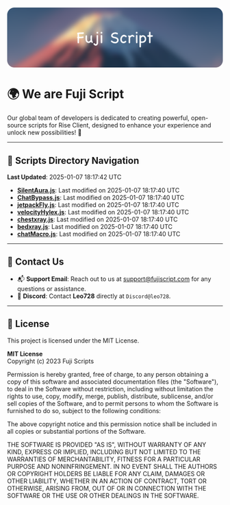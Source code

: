 ![Banner](.github/b.webp)

# 🌍 **We are Fuji Script**

Our global team of developers is dedicated to creating powerful, open-source scripts for Rise Client, designed to enhance your experience and unlock new possibilities! 🌟

---
<!-- SCRIPTS_NAVIGATION_START -->
## 📂 **Scripts Directory Navigation**

**Last Updated**: 2025-01-07 18:17:42 UTC

- **[SilentAura.js](scripts/SilentAura.js)**: Last modified on 2025-01-07 18:17:40 UTC
- **[ChatBypass.js](scripts/ChatBypass.js)**: Last modified on 2025-01-07 18:17:40 UTC
- **[jetpackFly.js](scripts/jetpackFly.js)**: Last modified on 2025-01-07 18:17:40 UTC
- **[velocityHylex.js](scripts/velocityHylex.js)**: Last modified on 2025-01-07 18:17:40 UTC
- **[chestxray.js](scripts/chestxray.js)**: Last modified on 2025-01-07 18:17:40 UTC
- **[bedxray.js](scripts/bedxray.js)**: Last modified on 2025-01-07 18:17:40 UTC
- **[chatMacro.js](scripts/chatMacro.js)**: Last modified on 2025-01-07 18:17:40 UTC

<!-- SCRIPTS_NAVIGATION_END -->

---

## 💬 **Contact Us**  
- 📬 **Support Email**: Reach out to us at [support@fujiscript.com](mailto:support@fujiscript.com) for any questions or assistance.  
- 💬 **Discord**: Contact **Leo728** directly at `Discord@leo728`.

---

## 📜 **License**

This project is licensed under the MIT License.  

**MIT License**  
Copyright (c) 2023 Fuji Scripts  

Permission is hereby granted, free of charge, to any person obtaining a copy of this software and associated documentation files (the "Software"), to deal in the Software without restriction, including without limitation the rights to use, copy, modify, merge, publish, distribute, sublicense, and/or sell copies of the Software, and to permit persons to whom the Software is furnished to do so, subject to the following conditions:  

The above copyright notice and this permission notice shall be included in all copies or substantial portions of the Software.  

THE SOFTWARE IS PROVIDED "AS IS", WITHOUT WARRANTY OF ANY KIND, EXPRESS OR IMPLIED, INCLUDING BUT NOT LIMITED TO THE WARRANTIES OF MERCHANTABILITY, FITNESS FOR A PARTICULAR PURPOSE AND NONINFRINGEMENT. IN NO EVENT SHALL THE AUTHORS OR COPYRIGHT HOLDERS BE LIABLE FOR ANY CLAIM, DAMAGES OR OTHER LIABILITY, WHETHER IN AN ACTION OF CONTRACT, TORT OR OTHERWISE, ARISING FROM, OUT OF OR IN CONNECTION WITH THE SOFTWARE OR THE USE OR OTHER DEALINGS IN THE SOFTWARE.  
